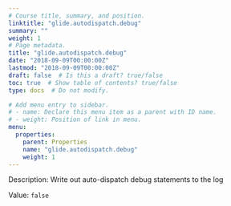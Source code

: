 ```yaml
---
# Course title, summary, and position.
linktitle: "glide.autodispatch.debug"
summary: ""
weight: 1
# Page metadata.
title: "glide.autodispatch.debug"
date: "2018-09-09T00:00:00Z"
lastmod: "2018-09-09T00:00:00Z"
draft: false  # Is this a draft? true/false
toc: true  # Show table of contents? true/false
type: docs  # Do not modify.

# Add menu entry to sidebar.
# - name: Declare this menu item as a parent with ID name.
# - weight: Position of link in menu.
menu:
  properties:
    parent: Properties
    name: "glide.autodispatch.debug"
    weight: 1
---
```


Description: Write out auto-dispatch debug statements to the log


Value: `false`